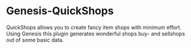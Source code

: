 Genesis-QuickShops
============

QuickShops allows you to create fancy item shops with minimum effort.
Using Genesis this plugin generates wonderful shops buy- and sellshops out of some basic data.